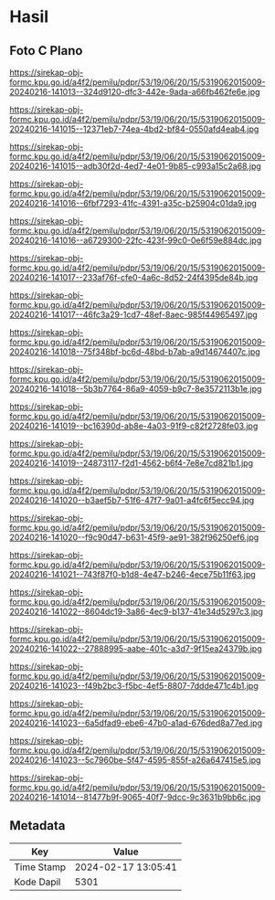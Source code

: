 # Hasil

## Foto C Plano

https://sirekap-obj-formc.kpu.go.id/a4f2/pemilu/pdpr/53/19/06/20/15/5319062015009-20240216-141013--324d9120-dfc3-442e-9ada-a66fb462fe6e.jpg

https://sirekap-obj-formc.kpu.go.id/a4f2/pemilu/pdpr/53/19/06/20/15/5319062015009-20240216-141015--12371eb7-74ea-4bd2-bf84-0550afd4eab4.jpg

https://sirekap-obj-formc.kpu.go.id/a4f2/pemilu/pdpr/53/19/06/20/15/5319062015009-20240216-141015--adb30f2d-4ed7-4e01-9b85-c993a15c2a68.jpg

https://sirekap-obj-formc.kpu.go.id/a4f2/pemilu/pdpr/53/19/06/20/15/5319062015009-20240216-141016--6fbf7293-41fc-4391-a35c-b25904c01da9.jpg

https://sirekap-obj-formc.kpu.go.id/a4f2/pemilu/pdpr/53/19/06/20/15/5319062015009-20240216-141016--a6729300-22fc-423f-99c0-0e6f59e884dc.jpg

https://sirekap-obj-formc.kpu.go.id/a4f2/pemilu/pdpr/53/19/06/20/15/5319062015009-20240216-141017--233af76f-cfe0-4a6c-8d52-24f4395de84b.jpg

https://sirekap-obj-formc.kpu.go.id/a4f2/pemilu/pdpr/53/19/06/20/15/5319062015009-20240216-141017--46fc3a29-1cd7-48ef-8aec-985f44965497.jpg

https://sirekap-obj-formc.kpu.go.id/a4f2/pemilu/pdpr/53/19/06/20/15/5319062015009-20240216-141018--75f348bf-bc6d-48bd-b7ab-a9d14674407c.jpg

https://sirekap-obj-formc.kpu.go.id/a4f2/pemilu/pdpr/53/19/06/20/15/5319062015009-20240216-141018--5b3b7764-86a9-4059-b9c7-8e3572113b1e.jpg

https://sirekap-obj-formc.kpu.go.id/a4f2/pemilu/pdpr/53/19/06/20/15/5319062015009-20240216-141019--bc16390d-ab8e-4a03-91f9-c82f2728fe03.jpg

https://sirekap-obj-formc.kpu.go.id/a4f2/pemilu/pdpr/53/19/06/20/15/5319062015009-20240216-141019--24873117-f2d1-4562-b6f4-7e8e7cd821b1.jpg

https://sirekap-obj-formc.kpu.go.id/a4f2/pemilu/pdpr/53/19/06/20/15/5319062015009-20240216-141020--b3aef5b7-51f6-47f7-9a01-a4fc6f5ecc94.jpg

https://sirekap-obj-formc.kpu.go.id/a4f2/pemilu/pdpr/53/19/06/20/15/5319062015009-20240216-141020--f9c90d47-b631-45f9-ae91-382f96250ef6.jpg

https://sirekap-obj-formc.kpu.go.id/a4f2/pemilu/pdpr/53/19/06/20/15/5319062015009-20240216-141021--743f87f0-b1d8-4e47-b246-4ece75b11f63.jpg

https://sirekap-obj-formc.kpu.go.id/a4f2/pemilu/pdpr/53/19/06/20/15/5319062015009-20240216-141022--8604dc19-3a86-4ec9-b137-41e34d5297c3.jpg

https://sirekap-obj-formc.kpu.go.id/a4f2/pemilu/pdpr/53/19/06/20/15/5319062015009-20240216-141022--27888995-aabe-401c-a3d7-9f15ea24379b.jpg

https://sirekap-obj-formc.kpu.go.id/a4f2/pemilu/pdpr/53/19/06/20/15/5319062015009-20240216-141023--f49b2bc3-f5bc-4ef5-8807-7ddde471c4b1.jpg

https://sirekap-obj-formc.kpu.go.id/a4f2/pemilu/pdpr/53/19/06/20/15/5319062015009-20240216-141023--6a5dfad9-ebe6-47b0-a1ad-676ded8a77ed.jpg

https://sirekap-obj-formc.kpu.go.id/a4f2/pemilu/pdpr/53/19/06/20/15/5319062015009-20240216-141023--5c7960be-5f47-4595-855f-a26a647415e5.jpg

https://sirekap-obj-formc.kpu.go.id/a4f2/pemilu/pdpr/53/19/06/20/15/5319062015009-20240216-141014--81477b9f-9065-40f7-9dcc-9c3631b9bb6c.jpg


## Metadata

| Key        | Value               |
| ---------- | ------------------- |
| Time Stamp | 2024-02-17 13:05:41 |
| Kode Dapil | 5301                |




